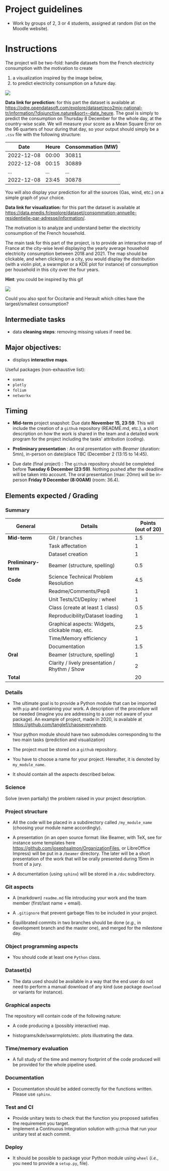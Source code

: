 # Project guidelines

- Work by groups of 2, 3 or 4 students, assigned at random (list on the Moodle website).

# Instructions

The project will be two-fold: handle datasets from the French electricity consumption with the motivation to create

1. a visualization inspired by the image below,
2. to predict electricity consumption on a future day.

<img src=https://www.upenergie.com/wp-content/uploads/2022/04/la-consommation-delectricite-en-quelques-chiffres.png>



**Data link for prediction:** for this part the dataset is available at <https://odre.opendatasoft.com/explore/dataset/eco2mix-national-tr/information/?disjunctive.nature&sort=-date_heure>.
The goal is simply to predict the consumption on Thursday 8 December for the whole day, at the country-wise scale.
We will measure your score as a Mean Square Error on the 96 quarters of hour during that day, so your output should simply be a `.csv` file with the following structure:

|Date |Heure| Consommation (MW)|
|-----|--------------|----------------|
|2022-12-08 | 00:00 |30811|
|2022-12-08 | 00:15 |30889|
|... |...|...|
|2022-12-08 | 23:45 |30878|



You will also display your prediction for all the sources (Gas, wind, etc.) on a simple graph of your choice.


**Data link for visualization:** for this part the dataset is available at <https://data.enedis.fr/explore/dataset/consommation-annuelle-residentielle-par-adresse/information/>.

The motivation is to analyze and understand better the electricity consumption of the French household.

The main task for this part of the project, is to provide an interactive map of France at the city-wise level displaying the yearly average household electricity consumption between 2018 and 2021.
The map should be clickable, and when clicking on a city, you would display the distribution (with a violin plot, a swarmplot or a KDE plot for instance) of consumption per household in this city over the four years.

**Hint**: you could be inspired by this gif

<img src=https://tinyurl.com/3hy49v4s>

Could you also spot for Occitanie and Herault which cities have the largest/smallest consumption?


## Intermediate tasks
 - data **cleaning steps**: removing missing values if need be.

## Major objectives:
- displays **interactive maps**.

Useful packages (non-exhaustive list):
- `osmnx`
- `plotly`
- `folium`
- `networkx`


## Timing
- **Mid-term** project snapshot: Due date  **November 15, 23:59**. This will include the creation of a ```github``` repository (README.md, etc.), a short description on how the work is shared in the team and a detailed work program for the project including the tasks' attribution (coding).

- **Preliminary presentation** : An oral presentation with *Beamer* (duration: 5mn), in-person on date/place TBC (December 2 (13:15 to 14:45).

- Due date (final project) : The ```github``` repository should be completed before **Tuesday 6 December (23:59)**. Nothing pushed after the deadline will be taken into account. The oral presentation (max: 20mn) will be in-person **Friday 9 December (8:00AM)** (room: 36.4).


## Elements expected / Grading


### Summary

|General |Details|Points (out of 20)|
|-----|--------------|----------------|
|**Mid-term**|Git / branches|1.5             |
|     |Task affectation|1
|     |Dataset creation|1               |
|**Preliminary-term**|Beamer (structure, spelling)|  0.5           |
|**Code**|Science Technical Problem Resolution|4.5             |
|     |Readme/Comments/Pep8|1               |
|     |Unit Tests/CI/Deploy : wheel|1               |
|     |Class (create at least 1 class)|0.5             |
|     |Reproducibility/Dataset loading|1               |
|     |Graphical aspects: Widgets, clickable map, etc. |2.5             |
|     |Time/Memory efficiency|1               |
|     |Documentation |1.5             |
|**Oral** |Beamer (structure, spelling)|1             |
|     |Clarity / lively presentation / Rhythm / Show |2               |
| **Total**|| 20|


### Details

- The ultimate goal is to provide a Python module that can be imported with `pip` and containing your work.
A description of the procedure will be needed (imagine you are addressing to a user not aware of your package).
An example of project, made in 2020, is available at <https://github.com/tanglef/chaoseverywhere>.

- Your python module should have two submodules corresponding to the two main tasks (prediction and visualization)

- The project must be stored on a `github` repository.

- You have to choose a name for your project. Hereafter, it is denoted by `my_module_name`.

- It should contain all the aspects described below.

### Science
Solve (even partially) the problem raised in your project description.


### Project structure

- All the code will be placed in a subdirectory called `/my_module_name` (choosing your module name accordingly).

- A presentation (in an open source format: like Beamer, with TeX, see for instance some templates here <https://github.com/josephsalmon/OrganizationFiles>, or LibreOffice Impress) will be put in a `/beamer` directory. The later will be a short presentation of the work that will be orally presented during 15mn in front of a jury.

- A documentation (using `sphinx`) will be stored in a `/doc` subdirectory.

### Git aspects

- A (markdown) `readme.md` file introducing your work and the team member (first/last name + email).

- A `.gitignore` that prevent garbage files to be included in your project.

- Equilibrated commits in two branches should be done (*e.g.,* in development branch and the master one), and merged for the milestone day.

### Object programming aspects

- You should code at least one `Python` class.

### Dataset(s)

- The data used should be available in a way that the end user do not need to perform a manual download of any kind (use package `download` or variants for instance).

### Graphical aspects

The repository will contain code of the following nature:

- A code producing a (possibly interactive) map.

- histograms/kde/swarmplots/etc. plots illustrating the data.

### Time/memory evaluation

- A full study of the time and memory footprint of the code produced will be provided for the whole pipeline used.

### Documentation

- Documentation should be added correctly for the functions written. Please use `sphinx`.

### Test and CI

- Provide unitary tests to check that the function you proposed satisfies the requirement you target.
- Implement a Continuous Integration solution with `github` that run your unitary test at each commit.

### Deploy

- It should be possible to package your Python module using `wheel` (*i.e.*, you need to provide a `setup.py`, file).
